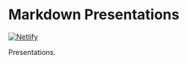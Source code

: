 # Markdown Presentations

[![Netlify](https://img.shields.io/netlify/bb7f7526-42e4-4148-81c0-8c97f8d1cf03)](https://presentations.netlify.fornever.org/)

Presentations.